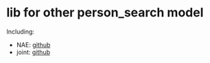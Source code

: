 # lib for other person_search model

Including:

- NAE: [github](https://github.com/DeanChan/NAE4PS.git)
- joint: [github](https://github.com/ShuangLI59/person_search.git)

